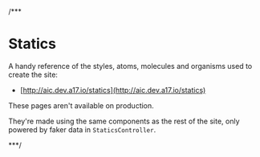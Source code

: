 /***

Statics
=======

A handy reference of the styles, atoms, molecules and organisms used to create the site:
* [http://aic.dev.a17.io/statics](http://aic.dev.a17.io/statics)

These pages aren't available on production.

They're made using the same components as the rest of the site, only powered by faker data in `StaticsController`. 

***/
